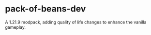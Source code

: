 # pack-of-beans-dev
A 1.21.9 modpack, adding quality of life changes to enhance the vanilla gameplay.
